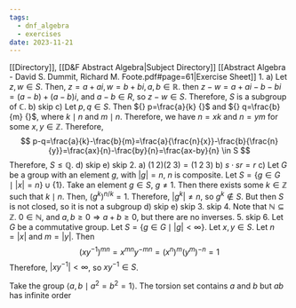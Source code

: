 ```yaml
---
tags:
  - dnf_algebra
  - exercises
date: 2023-11-21
---
```

[[Directory]], [[D&F Abstract Algebra|Subject Directory]]
[[Abstract Algebra - David S. Dummit, Richard M. Foote.pdf#page=61|Exercise Sheet]]
1. 
a)
Let ${} z,\, w \in S$. Then, ${} z=a+ai,\, w=b+bi,\, a,\, b \in \mathbb{R}$. then ${} z-w=a+ai-b-bi=(a-b)+(a-b)i$, and ${} a-b \in R {}$, so ${} z-w\in S {}$. Therefore, $S$ is a subgroup of $\mathbb{C}$.
b) skip
c)
Let ${} p,\, q \in S {}$. Then ${} p=\frac{a}{k} {}$ and ${} q=\frac{b}{m} {}$, where $k\mid n$ and $m\mid n$. Therefore, we have ${} n=xk$ and ${} n=ym {}$ for some ${} x,\, y \in \mathbb{Z}$. Therefore, 
$$
p-q=\frac{a}{k}-\frac{b}{m}=\frac{a}{\frac{n}{x}}-\frac{b}{\frac{n}{y}}=\frac{ax}{n}-\frac{by}{n}=\frac{ax-by}{n} \in S
$$
Therefore, $S\leq \mathbb{Q}$.
d) skip
e) skip
2. 
a) $(1\;2)(2\;3)=(1\;2\;3)$
b) ${} s\cdot sr=r {}$
c) 
Let $G$ be a group with an element $g$, with ${} |g|=n$, $n$ is composite. Let $S=\{ g \in G \mid |x|=n\}\cup \{ 1 \}$. Take an element $g\in S {}$, $g\neq 1 {}$. Then there exists some ${} k \in \mathbb{Z} {}$ such that ${} k\mid n {}$. Then, ${} ( g^{k} )^{n/k}=1 {}$. Therefore, ${} |g^{k}|\neq n {}$, so $g^{k}\notin S$. But then $S$ is not closed, so it is not a subgroup
d) skip
e) skip
3. skip
4. 
Note that $\mathbb{N}\subseteq \mathbb{Z}$. ${} 0 \in \mathbb{N} {}$, and ${} a,\, b\geq 0\Rightarrow a+b\geq 0$, but there are no inverses.
5. skip
6. 
Let $G$ be a commutative group. Let ${} S=\{ g \in G\mid |g|<\infty \} {}$. Let $x,\, y \in S$. Let ${} n=|x| {}$ and ${} m=|y| {}$. Then 
$$
( xy^{-1} )^{mn}=x^{mn}y^{-mn}=( x^{n} )^{m}(y^{m})^{-n}=1
$$
Therefore, ${} |xy^{-1}|<\infty$, so ${} xy^{-1} \in S {}$.

Take the group ${} \langle a,\, b\mid a^{2}=b^{2}=1 \rangle  {}$. The torsion set contains ${} a  {}$ and $b$ but ${} ab {}$ has infinite order
